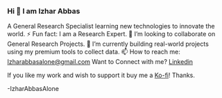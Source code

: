 ### Hi 👋 I am Izhar Abbas

A General Research Specialist learning new technologies to innovate the world.
⚡ Fun fact: I am a Research Expert.
👯 I’m looking to collaborate on General Research Projects.
🔭 I’m currently building real-world projects using my premium tools to collect data.
📫 How to reach me: Izharabbasalone@gmail.com
Want to Connect with me? [Linkedin](https://www.linkedin.com/in/izharabbasalone/)

If you like my work and wish to support it buy me a [Ko-fi](https://ko-fi.com/izharabbasalone)!  Thanks.

 -IzharAbbasAlone

<!---
IzharAbbasAlone/IzharAbbasAlone is a ✨ special ✨ repository because its `README.md` (this file) appears on your GitHub profile.
You can click the Preview link to take a look at your changes.
--->
